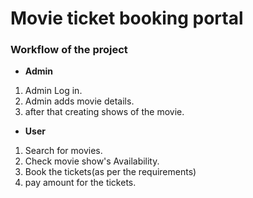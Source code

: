 # Movie ticket booking portal

### Workflow of the project
- **Admin**
1. Admin Log in.
2. Admin adds movie details.
3. after that creating shows of the movie.
- **User**
1. Search for movies.
2. Check movie show's Availability.
3. Book the tickets(as per the requirements)
4. pay amount for the tickets.




